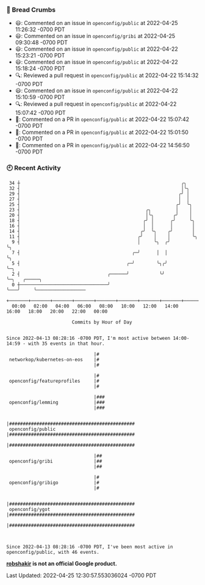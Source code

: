 ### 🍞 Bread Crumbs

 * 😃: Commented on an issue in `openconfig/public` at 2022-04-25 11:26:32 -0700 PDT
 * 😃: Commented on an issue in `openconfig/gribi` at 2022-04-25 09:30:48 -0700 PDT
 * 😃: Commented on an issue in `openconfig/public` at 2022-04-22 15:23:21 -0700 PDT
 * 😃: Commented on an issue in `openconfig/public` at 2022-04-22 15:18:24 -0700 PDT
 * 🔍: Reviewed a pull request in  `openconfig/public` at 2022-04-22 15:14:32 -0700 PDT
 * 😃: Commented on an issue in `openconfig/public` at 2022-04-22 15:10:59 -0700 PDT
 * 🔍: Reviewed a pull request in  `openconfig/public` at 2022-04-22 15:07:42 -0700 PDT
 * 💬: Commented on a PR in  `openconfig/public` at 2022-04-22 15:07:42 -0700 PDT
 * 💬: Commented on a PR in  `openconfig/public` at 2022-04-22 15:01:50 -0700 PDT
 * 💬: Commented on a PR in  `openconfig/public` at 2022-04-22 14:56:50 -0700 PDT

### 🕘 Recent Activity
```
 34 ┼                                                           ╭╮
 32 ┤                                                           │╰╮
 29 ┤                                                          ╭╯ │
 27 ┤                                                          │  │
 25 ┤                                                         ╭╯  ╰╮
 23 ┤                                              ╭╮         │    │
 20 ┤                                              │╰╮       ╭╯    │
 18 ┤                                             ╭╯ │      ╭╯     ╰╮
 16 ┤                                             │  │      │       │
 14 ┤                                            ╭╯  ╰╮    ╭╯       │
 11 ┤                                           ╭╯    │    │        ╰╮
  9 ┤                                           │     ╰╮  ╭╯         ╰╮
  7 ┤                                         ╭─╯      │  │           ╰╮
  5 ┤                                       ╭─╯        ╰╮╭╯            ╰─╮
  2 ┤                                ╭──────╯           ╰╯               ╰─╮   ╭─────╮
  0 ┼────────────────────────────────╯                                     ╰───╯     ╰──────────────────
    +───────+───────+───────+───────+───────+───────+───────+───────+───────+───────+───────+───────+────
  00:00   02:00   04:00   06:00   08:00   10:00   12:00   14:00   16:00   18:00   20:00   22:00   00:00   

						Commits by Hour of Day


Since 2022-04-13 08:28:16 -0700 PDT, I'm most active between 14:00-14:59 - with 35 events in that hour.

```



```
                                |#
 networkop/kubernetes-on-eos    |#
                                |#

                                |#
 openconfig/featureprofiles     |#
                                |#

                                |###
 openconfig/lemming             |###
                                |###

                                |##############################################
 openconfig/public              |##############################################
                                |##############################################

                                |##
 openconfig/gribi               |##
                                |##

                                |#
 openconfig/gribigo             |#
                                |#

                                |##############################################
 openconfig/ygot                |##############################################
                                |##############################################



Since 2022-04-13 08:28:16 -0700 PDT, I've been most active in openconfig/public, with 46 events.

```
**[robshakir](mailto:robjs@google.com) is not an official Google product.**  


Last Updated: 2022-04-25 12:30:57.553036024 -0700 PDT
